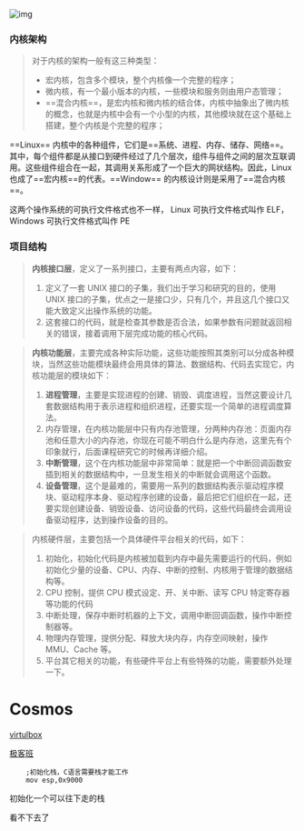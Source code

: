 ![img](https://static001.geekbang.org/resource/image/6c/3c/6cf68bebe4f114f00f848d1d5679d33c.jpg?wh=4843*3176)

### 内核架构

> 对于内核的架构一般有这三种类型：
>
> - 宏内核，包含多个模块，整个内核像一个完整的程序；
> - 微内核，有一个最小版本的内核，一些模块和服务则由用户态管理；
> - ==混合内核==，是宏内核和微内核的结合体，内核中抽象出了微内核的概念，也就是内核中会有一个小型的内核，其他模块就在这个基础上搭建，整个内核是个完整的程序；

==Linux== 内核中的各种组件，它们是==系统、进程、内存、储存、网络==。其中，每个组件都是从接口到硬件经过了几个层次，组件与组件之间的层次互联调用。这些组件组合在一起，其调用关系形成了一个巨大的网状结构。因此，Linux 也成了==宏内核==的代表。==Window== 的内核设计则是采用了==混合内核==。

这两个操作系统的可执行文件格式也不一样， Linux 可执行文件格式叫作 ELF，Windows 可执行文件格式叫作 PE

### 项目结构

> **内核接口层**，定义了一系列接口，主要有两点内容，如下：
>
> 1. 定义了一套 UNIX 接口的子集，我们出于学习和研究的目的，使用 UNIX 接口的子集，优点之一是接口少，只有几个，并且这几个接口又能大致定义出操作系统的功能。
> 2. 这套接口的代码，就是检查其参数是否合法，如果参数有问题就返回相关的错误，接着调用下层完成功能的核心代码。

> **内核功能层**，主要完成各种实际功能，这些功能按照其类别可以分成各种模块，当然这些功能模块最终会用具体的算法、数据结构、代码去实现它，内核功能层的模块如下：
>
> 1. **进程管理**，主要是实现进程的创建、销毁、调度进程，当然这要设计几套数据结构用于表示进程和组织进程，还要实现一个简单的进程调度算法。
> 2.  内存管理，在内核功能层中只有内存池管理，分两种内存池：页面内存池和任意大小的内存池，你现在可能不明白什么是内存池，这里先有个印象就行，后面课程研究它的时候再详细介绍。
> 3.  **中断管理**，这个在内核功能层中非常简单：就是把一个中断回调函数安插到相关的数据结构中，一旦发生相关的中断就会调用这个函数。
> 4.  **设备管理**，这个是最难的，需要用一系列的数据结构表示驱动程序模块、驱动程序本身、驱动程序创建的设备，最后把它们组织在一起，还要实现创建设备、销毁设备、访问设备的代码，这些代码最终会调用设备驱动程序，达到操作设备的目的。

> 内核硬件层，主要包括一个具体硬件平台相关的代码，如下：
>
> 1. 初始化，初始化代码是内核被加载到内存中最先需要运行的代码，例如初始化少量的设备、CPU、内存、中断的控制、内核用于管理的数据结构等。
> 2. CPU 控制，提供 CPU 模式设定、开、关中断、读写 CPU 特定寄存器等功能的代码
> 3. 中断处理，保存中断时机器的上下文，调用中断回调函数，操作中断控制器等。
> 4.  物理内存管理，提供分配、释放大块内存，内存空间映射，操作 MMU、Cache 等。
> 5.  平台其它相关的功能，有些硬件平台上有些特殊的功能，需要额外处理一下。



# Cosmos

[virtulbox](https://blog.csdn.net/qq_42108074/article/details/121502741)

[极客班](https://time.geekbang.org/column/article/369457)



```
	;初始化栈，C语言需要栈才能工作
	mov esp,0x9000
```

初始化一个可以往下走的栈

看不下去了

